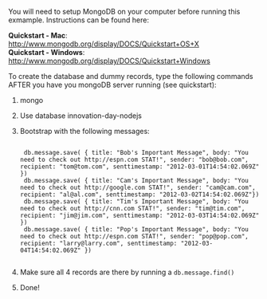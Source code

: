 
You will need to setup MongoDB on your computer before running this exmample.  Instructions can be found here:

**Quickstart - Mac**: http://www.mongodb.org/display/DOCS/Quickstart+OS+X   
**Quickstart - Windows**: http://www.mongodb.org/display/DOCS/Quickstart+Windows

To create the database and dummy records, type the following commands AFTER you have you mongoDB server running (see quickstart):

1. mongo
2. Use database innovation-day-nodejs
3. Bootstrap with the following messages:  

    <code>
    db.message.save( { title: "Bob's Important Message", body: "You need to check out http://espn.com STAT!", sender: "bob@bob.com", recipient: "tom@tom.com", senttimestamp: "2012-03-01T14:54:02.069Z" })    
    db.message.save( { title: "Cam's Important Message", body: "You need to check out http://google.com STAT!", sender: "cam@cam.com", recipient: "al@al.com", senttimestamp: "2012-03-02T14:54:02.069Z"})      
    db.message.save( { title: "Tim's Important Message", body: "You need to check out http://cnn.com STAT!", sender: "tim@tim.com", recipient: "jim@jim.com", senttimestamp: "2012-03-03T14:54:02.069Z" })  
    db.message.save( { title: "Pop's Important Message", body: "You need to check out http://espn.com STAT!", sender: "pop@pop.com", recipient: "larry@larry.com", senttimestamp: "2012-03-04T14:54:02.069Z" })
	</code>
	
4. Make sure all 4 records are there by running a <code>db.message.find()</code>
5. Done!
